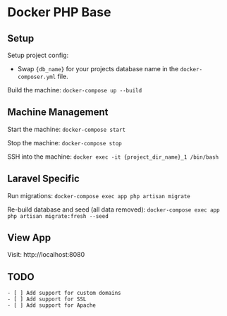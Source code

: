 # Docker PHP Base

## Setup

Setup project config:

* Swap `{db_name}` for your projects database name in the `docker-composer.yml` file.

Build the machine: `docker-compose up --build`

## Machine Management

Start the machine: `docker-compose start`

Stop the machine: `docker-compose stop`

SSH into the machine: `docker exec -it {project_dir_name}_1 /bin/bash`

## Laravel Specific

Run migrations: `docker-compose exec app php artisan migrate`

Re-build database and seed (all data removed): `docker-compose exec app php artisan migrate:fresh --seed`

## View App

Visit: http://localhost:8080

## TODO

    - [ ] Add support for custom domains
    - [ ] Add support for SSL
    - [ ] Add support for Apache
